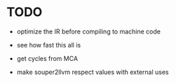 # TODO

- optimize the IR before compiling to machine code

- see how fast this all is

- get cycles from MCA

- make souper2llvm respect values with external uses

